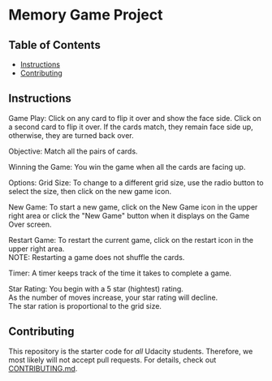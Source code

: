# Memory Game Project

## Table of Contents

* [Instructions](#instructions)
* [Contributing](#contributing)

## Instructions

Game Play:
Click on any card to flip it over and show the face side.
Click on a second card to flip it over.
If the cards match, they remain face side up, otherwise, they are turned back over.

Objective:
Match all the pairs of cards.

Winning the Game:
You win the game when all the cards are facing up.

Options:
Grid Size:
To change to a different grid size, use the radio button to select the size, then click on the new game icon.

New Game:
To start a new game, click on the New Game icon in the upper right area or click the "New Game" button when it displays on the Game Over screen.

Restart Game:
To restart the current game, click on the restart icon in the upper right area.  
NOTE:  Restarting a game does not shuffle the cards.

Timer:
A timer keeps track of the time it takes to complete a game.

Star Rating:
You begin with a 5 star (hightest) rating.  
As the number of moves increase, your star rating will decline.  
The star ration is proportional to the grid size.


## Contributing

This repository is the starter code for _all_ Udacity students. Therefore, we most likely will not accept pull requests.
For details, check out [CONTRIBUTING.md](CONTRIBUTING.md).

